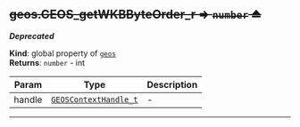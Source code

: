 <a name="exp_module_geos--geos.GEOS_getWKBByteOrder_r"></a>

## ~~geos.GEOS\_getWKBByteOrder\_r ⇒ <code>number</code> ⏏~~
***Deprecated***

**Kind**: global property of [<code>geos</code>](/typedefs-enums/typedefs-enums.html#module_geos)  
**Returns**: <code>number</code> - int  

| Param | Type | Description |
| --- | --- | --- |
| handle | [<code>GEOSContextHandle\_t</code>](/typedefs-enums/typedefs-enums.html#GEOSContextHandle_t) | - |


---

